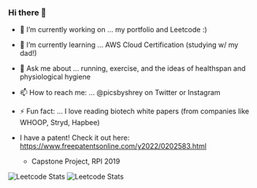 ### Hi there 👋

- 🔭 I’m currently working on ... my portfolio and Leetcode :)
- 🌱 I’m currently learning ... AWS Cloud Certification (studying w/ my dad!)
- 💬 Ask me about ... running, exercise, and the ideas of healthspan and physiological hygiene
- 📫 How to reach me: ... @picsbyshrey on Twitter or Instagram
- ⚡ Fun fact: ... I love reading biotech white papers (from companies like WHOOP, Stryd, Hapbee)

- I have a patent! Check it out here: https://www.freepatentsonline.com/y2022/0202583.html
  - Capstone Project, RPI 2019

<!--**codesbyshrey/codesbyshrey** is a ✨ _special_ ✨ repository because its `README.md` (this file) appears on your GitHub profile.-->
![Leetcode Stats](https://leetcard.jacoblin.cool/codesbyshrey)
![Leetcode Stats](https://leetcard.jacoblin.cool/codesbyshrey?ext=heatmap)
